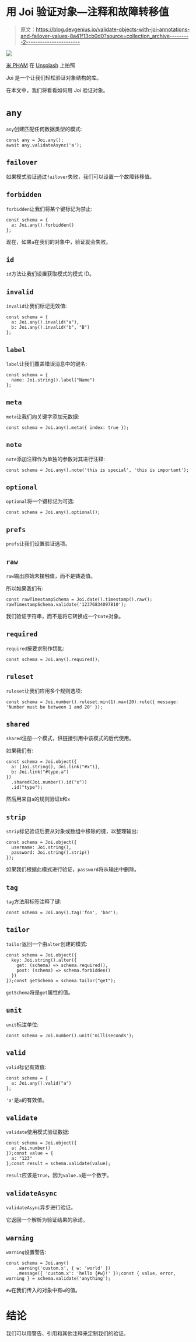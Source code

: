 # 用 Joi 验证对象—注释和故障转移值

> 原文：<https://blog.devgenius.io/validate-objects-with-joi-annotations-and-failover-values-8a41f13cb0d0?source=collection_archive---------2----------------------->

![](img/6292a90f12bb4f847bcdf2f34fc40a13.png)

[米 PHAM](https://unsplash.com/@phammi?utm_source=medium&utm_medium=referral) 在 [Unsplash](https://unsplash.com?utm_source=medium&utm_medium=referral) 上拍照

Joi 是一个让我们轻松验证对象结构的库。

在本文中，我们将看看如何用 Joi 验证对象。

# `any`

`any`创建匹配任何数据类型的模式:

```
const any = Joi.any();
await any.validateAsync('a');
```

## `failover`

如果模式验证通过`failover`失败，我们可以设置一个故障转移值。

## `forbidden`

`forbidden`让我们将某个键标记为禁止:

```
const schema = {
  a: Joi.any().forbidden()
};
```

现在，如果`a`在我们的对象中，验证就会失败。

## `id`

`id`方法让我们设置获取模式的模式 ID。

## `invalid`

`invalid`让我们标记无效值:

```
const schema = {
  a: Joi.any().invalid("a"),
  b: Joi.any().invalid("b", "B")
};
```

## `label`

`label`让我们覆盖错误消息中的键名:

```
const schema = {
  name: Joi.string().label("Name")
};
```

## `meta`

`meta`让我们向关键字添加元数据:

```
const schema = Joi.any().meta({ index: true });
```

## `note`

`note`添加注释作为单独的参数对其进行注释:

```
const schema = Joi.any().note('this is special', 'this is important');
```

## `optional`

`optional`将一个键标记为可选:

```
const schema = Joi.any().optional();
```

## `prefs`

`prefs`让我们设置验证选项。

## `raw`

`raw`输出原始未接触值，而不是铸造值。

所以如果我们有:

```
const rawTimestampSchema = Joi.date().timestamp().raw();
rawTimestampSchema.validate('12376834097810');
```

我们验证字符串，而不是将它转换成一个`Date`对象。

## `required`

`required`按要求制作钥匙:

```
const schema = Joi.any().required();
```

## `ruleset`

`ruleset`让我们应用多个规则选项:

```
const schema = Joi.number().ruleset.min(1).max(20).rule({ message: 'Number must be between 1 and 20' });
```

## `shared`

`shared`注册一个模式，供链接引用中该模式的后代使用。

如果我们有:

```
const schema = Joi.object({
  a: [Joi.string(), Joi.link("#x")],
  b: Joi.link("#type.a")
})
  .shared(Joi.number().id("x"))
  .id("type");
```

然后用来自`a`的规则验证`b`和`x`

## `strip`

`strip`标记验证后要从对象或数组中移除的键，以整理输出:

```
const schema = Joi.object({
  username: Joi.string(),
  password: Joi.string().strip()
});
```

如果我们根据此模式进行验证，`password`将从输出中删除。

## `tag`

`tag`方法用标签注释了键:

```
const schema = Joi.any().tag('foo', 'bar');
```

## `tailor`

`tailor`返回一个由`alter`创建的模式:

```
const schema = Joi.object({
  key: Joi.string().alter({
    get: (schema) => schema.required(),
    post: (schema) => schema.forbidden()
  })
});const getSchema = schema.tailor("get");
```

`getSchema`将是`get`属性的值。

## `unit`

`unit`标注单位:

```
const schema = Joi.number().unit('milliseconds');
```

## `valid`

`valid`标记有效值:

```
const schema = {
  a: Joi.any().valid("a")  
};
```

`'a'`是`a`的有效值。

## `validate`

`validate`使用模式验证数据:

```
const schema = Joi.object({
  a: Joi.number()
});const value = {
  a: "123"
};const result = schema.validate(value);
```

`result`应该是`true`，因为`value.a`是一个数字。

## `validateAsync`

`validateAsync`异步进行验证。

它返回一个解析为验证结果的承诺。

## `warning`

`warning`设置警告:

```
const schema = Joi.any()
    .warning('custom.x', { w: 'world' })
    .message({ 'custom.x': 'hello {#w}!' });const { value, error, warning } = schema.validate('anything');
```

`#w`在我们传入的对象中有`w`的值。

# 结论

我们可以用警告、引用和其他注释来定制我们的验证。
